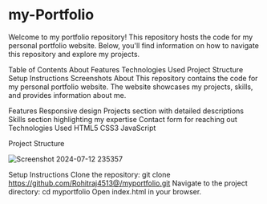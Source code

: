 # my-Portfolio
Welcome to my portfolio repository! This repository hosts the code for my personal portfolio website. Below, you'll find information on how to navigate this repository and explore my projects.

Table of Contents
About
Features
Technologies Used
Project Structure
Setup Instructions
Screenshots
About
This repository contains the code for my personal portfolio website. The website showcases my projects, skills, and provides information about me.

Features
Responsive design
Projects section with detailed descriptions
Skills section highlighting my expertise
Contact form for reaching out
Technologies Used
HTML5
CSS3
JavaScript

Project Structure

![Screenshot 2024-07-12 235357](https://github.com/user-attachments/assets/070b8358-5a8c-4ca9-acce-a4edb9e36db4)


Setup Instructions
Clone the repository: git clone https://github.com/Rohitraj4513@/myportfolio.git
Navigate to the project directory: cd myportfolio
Open index.html in your browser.





